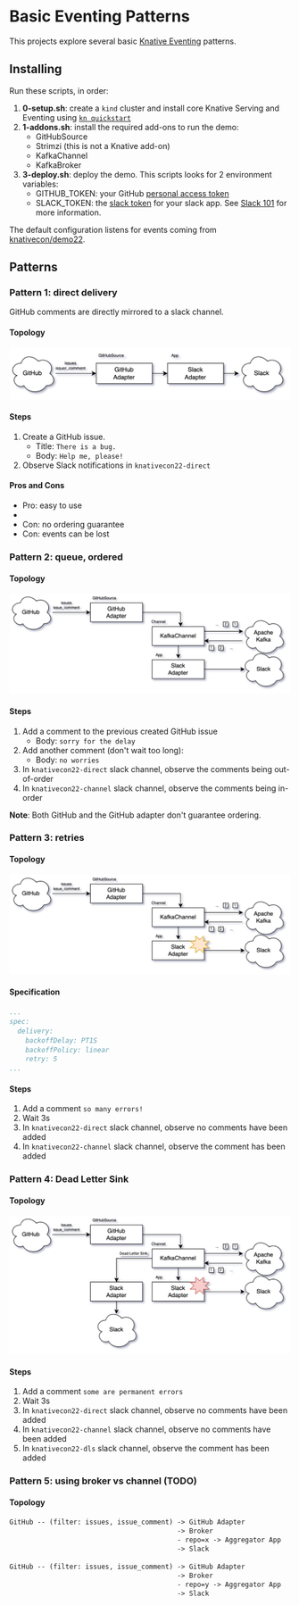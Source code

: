 # Basic Eventing Patterns

This projects explore several basic [Knative Eventing](https://knative.dev/docs/eventing/) patterns.


## Installing

Run these scripts, in order:
1. **0-setup.sh**: create a `kind` cluster and install core Knative Serving and Eventing using
   [`kn quickstart`](https://knative.dev/docs/install/quickstart-install/)
2. **1-addons.sh**: install the required add-ons to run the demo:
   * GitHubSource
   * Strimzi (this is not a Knative add-on)
   * KafkaChannel
   * KafkaBroker
3. **3-deploy.sh**: deploy the demo. This scripts looks for 2 environment variables:
   * GITHUB_TOKEN: your GitHub [personal access token](https://github.com/settings/tokens)
   * SLACK_TOKEN: the [slack token](https://api.slack.com/authentication/oauth-v2) for your slack app.
     See [Slack 101](./doc/slack.md) for more information.

The default configuration listens for events coming from [knativecon/demo22](https://github.com/knativecon/demo22).

## Patterns

### Pattern 1: direct delivery

GitHub comments are directly mirrored to a slack channel.

#### Topology 

![topology](./doc/pattern1.drawio.png)

#### Steps

1. Create a GitHub issue. 
   * Title: `There is a bug.` 
   * Body: `Help me, please!`
2. Observe Slack notifications in `knativecon22-direct`
 
#### Pros and Cons


- Pro: easy to use
- 
- Con: no ordering guarantee
- Con: events can be lost

### Pattern 2: queue, ordered

#### Topology
 
![topology](./doc/pattern2.drawio.png)

#### Steps

1. Add a comment to the previous created GitHub issue
   * Body: `sorry for the delay`
2. Add another comment (don't wait too long):
   * Body: `no worries`
3. In `knativecon22-direct` slack channel, observe the comments being out-of-order
4. In `knativecon22-channel` slack channel, observe the comments being in-order

**Note**: Both GitHub and the GitHub adapter don't guarantee ordering. 

### Pattern 3: retries 

#### Topology

![topology](./doc/pattern3.drawio.png)

#### Specification

```yaml
...
spec:
  delivery:
    backoffDelay: PT1S
    backoffPolicy: linear
    retry: 5
...
```

#### Steps

1. Add a comment `so many errors!`
2. Wait 3s
3. In `knativecon22-direct` slack channel, observe no comments have been added
4. In `knativecon22-channel` slack channel, observe the comment has been added

### Pattern 4: Dead Letter Sink

#### Topology

![topology](./doc/pattern4.drawio.png)

#### Steps

1. Add a comment `some are permanent errors`
2. Wait 3s
3. In `knativecon22-direct` slack channel, observe no comments have been added
4. In `knativecon22-channel` slack channel, observe no comments have been added
5. In `knativecon22-dls` slack channel, observe the comment has been added


### Pattern 5: using broker vs channel (TODO)

#### Topology

```
GitHub -- (filter: issues, issue_comment) -> GitHub Adapter 
                                          -> Broker
                                          - repo=x -> Aggregator App 
                                          -> Slack
                                          
GitHub -- (filter: issues, issue_comment) -> GitHub Adapter 
                                          -> Broker
                                          - repo=y -> Aggregator App 
                                          -> Slack                                         
```
